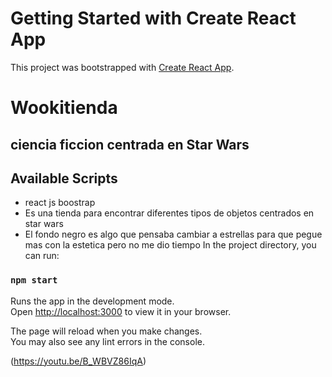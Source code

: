 # Getting Started with Create React App

This project was bootstrapped with [Create React App](https://github.com/facebook/create-react-app).
# Wookitienda
## ciencia ficcion centrada en Star Wars
## Available Scripts

- react js boostrap
- Es una tienda para encontrar diferentes tipos de objetos centrados en star wars
- El fondo negro es algo que pensaba cambiar a estrellas para que pegue mas con la estetica pero no me dio tiempo
In the project directory, you can run:

### `npm start`

Runs the app in the development mode.\
Open [http://localhost:3000](http://localhost:3000) to view it in your browser.

The page will reload when you make changes.\
You may also see any lint errors in the console.

(https://youtu.be/B_WBVZ86IqA)